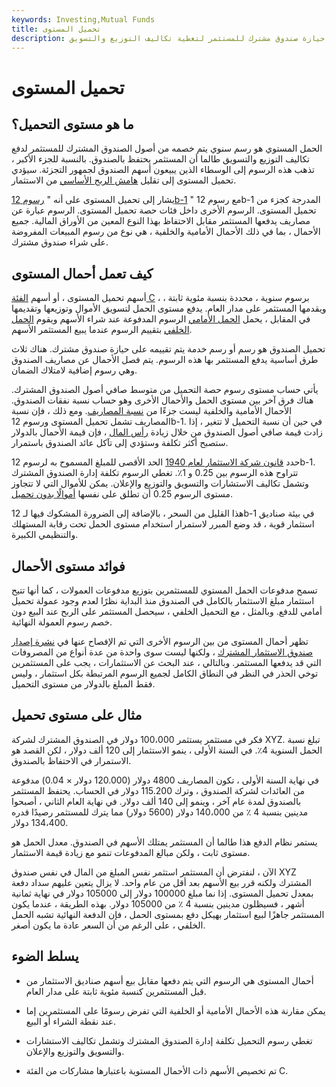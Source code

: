 ```yaml
---
keywords: Investing,Mutual Funds
title: تحميل المستوى
description: تحميل المستوى هو رسم سنوي على أساس النسبة المئوية على حيازة صندوق مشترك للمستثمر لتغطية تكاليف التوزيع والتسويق.
---
```


# تحميل المستوى
## ما هو مستوى التحميل؟

الحمل المستوي هو رسم سنوي يتم خصمه من أصول الصندوق المشترك للمستثمر لدفع تكاليف التوزيع والتسويق طالما أن المستثمر يحتفظ بالصندوق. بالنسبة للجزء الأكبر ، تذهب هذه الرسوم إلى الوسطاء الذين يبيعون أسهم الصندوق لجمهور التجزئة. سيؤدي تحميل المستوى إلى تقليل [هامش الربح الأساسي](/profitmargin) من الاستثمار.

يشار إلى تحميل المستوى على أنه " [رسوم 12b-1](/12b-1fees) " مع رسوم 12b-1 المدرجة كجزء من تحميل المستوى. الرسوم الأخرى داخل فئات حصة تحميل المستوى. الرسوم عبارة عن مصاريف يدفعها المستثمر مقابل الاحتفاظ بهذا النوع المعين من الأوراق المالية. جميع الأحمال ، بما في ذلك الأحمال الأمامية والخلفية ، هي نوع من رسوم المبيعات المفروضة على شراء صندوق مشترك.

## كيف تعمل أحمال المستوى

أسهم تحميل المستوى ، أو أسهم [الفئة C](/cshare) ، برسوم سنوية ، محددة بنسبة مئوية ثابتة ، ويقدمها المستثمر على مدار العام. يدفع مستوى الحمل لتسويق الأموال وتوزيعها وتقديمها في المقابل ، يحمل [الحمل الأمامي](/front-endload) الرسوم المدفوعة عند شراء الأسهم ويقوم [الحمل الخلفي](/back-end-load) بتقييم الرسوم عندما يبيع المستثمر الأسهم.

تحميل الصندوق هو رسم أو رسم خدمة يتم تقييمه على حيازة صندوق مشترك. هناك ثلاث طرق أساسية يدفع المستثمر بها هذه الرسوم. يتم فصل الأحمال عن مصاريف الصندوق وهي رسوم إضافية لامتلاك الضمان.

يأتي حساب مستوى رسوم حصة التحميل من متوسط صافي أصول الصندوق المشترك. هناك فرق آخر بين مستوى الحمل والأحمال الأخرى وهو حساب نسبة نفقات الصندوق. الأحمال الأمامية والخلفية ليست جزءًا من [نسبة المصاريف](/expenseratio). ومع ذلك ، فإن نسبة المصاريف تشمل تحميل المستوى ورسوم 12b-1. في حين أن نسبة التحميل لا تتغير ، إذا زادت قيمة صافي أصول الصندوق من خلال زيادة [رأس المال](/capitalappreciation) ، فإن قيمة الأحمال بالدولار ستصبح أكثر تكلفة وستؤدي إلى تآكل عائد الصندوق باستمرار.

حدد [قانون شركة الاستثمار لعام 1940](/investmentcompanyact) الحد الأقصى للمبلغ المسموح به لرسوم 12b-1. تتراوح هذه الرسوم بين 0.25 و 1٪. تغطي الرسوم تكلفة إدارة الصندوق المشترك وتشمل تكاليف الاستشارات والتسويق والتوزيع والإعلان. يمكن للأموال التي لا تتجاوز مستوى الرسوم 0.25 أن تطلق على نفسها [أموالًا بدون تحميل](/no-loadfund).

هذا القليل من السحر ، بالإضافة إلى الضرورة المشكوك فيها لـ 12b-1 في بيئة صناديق استثمار قوية ، قد وضع المبرر لاستمرار استخدام مستوى الحمل تحت رقابة المستهلك والتنظيمي الكبيرة.

## فوائد مستوى الأحمال

تسمح مدفوعات الحمل المستوي للمستثمرين بتوزيع مدفوعات العمولات ، كما أنها تتيح استثمار مبلغ الاستثمار بالكامل في الصندوق منذ البداية نظرًا لعدم وجود عمولة تحميل أمامي للدفع. وبالمثل ، مع التحميل الخلفي ، سيحصل المستثمر على الربح عند البيع دون خصم رسوم العمولة النهائية.

تظهر أحمال المستوى من بين الرسوم الأخرى التي تم الإفصاح عنها في [نشرة إصدار صندوق الاستثمار المشترك](/prospectus) ، ولكنها ليست سوى واحدة من عدة أنواع من المصروفات التي قد يدفعها المستثمر. وبالتالي ، عند البحث عن الاستثمارات ، يجب على المستثمرين توخي الحذر في النظر في النطاق الكامل لجميع الرسوم المرتبطة بكل استثمار ، وليس فقط المبلغ بالدولار من مستوى التحميل.

## مثال على مستوى تحميل

فكر في مستثمر يستثمر 100،000 دولار في الصندوق المشترك لشركة XYZ. تبلغ نسبة الحمل السنوية 4٪. في السنة الأولى ، ينمو الاستثمار إلى 120 ألف دولار ، لكن القصد هو الاستمرار في الاحتفاظ بالصندوق.

في نهاية السنة الأولى ، تكون المصاريف 4800 دولار (120.000 دولار × 0.04) مدفوعة من العائدات لشركة الصندوق ، وترك 115.200 دولار في الحساب. يحتفظ المستثمر بالصندوق لمدة عام آخر ، وينمو إلى 140 ألف دولار. في نهاية العام الثاني ، أصبحوا مدينين بنسبة 4 ٪ من 140،000 دولار (5600 دولار) مما يترك للمستثمر رصيدًا قدره 134،400 دولار.

يستمر نظام الدفع هذا طالما أن المستثمر يمتلك الأسهم في الصندوق. معدل الحمل هو مستوى ثابت ، ولكن مبالغ المدفوعات تنمو مع زيادة قيمة الاستثمار.

الآن ، لنفترض أن المستثمر استثمر نفس المبلغ من المال في نفس صندوق XYZ المشترك ولكنه قرر بيع الأسهم بعد أقل من عام واحد. لا يزال يتعين عليهم سداد دفعة بمعدل تحميل المستوى. إذا نما مبلغ 100000 دولار إلى 105000 دولار في نهاية ثمانية أشهر ، فسيظلون مدينين بنسبة 4 ٪ من 105000 دولار. بهذه الطريقة ، عندما يكون المستثمر جاهزًا لبيع استثمار بهيكل دفع بمستوى الحمل ، فإن الدفعة النهائية تشبه الحمل الخلفي ، على الرغم من أن السعر عادة ما يكون أصغر.

## يسلط الضوء

- أحمال المستوى هي الرسوم التي يتم دفعها مقابل بيع أسهم صناديق الاستثمار من قبل المستثمرين كنسبة مئوية ثابتة على مدار العام.

- يمكن مقارنة هذه الأحمال الأمامية أو الخلفية التي تفرض رسومًا على المستثمرين إما عند نقطة الشراء أو البيع.

- تغطي رسوم التحميل تكلفة إدارة الصندوق المشترك وتشمل تكاليف الاستشارات والتسويق والتوزيع والإعلان.

- تم تخصيص الأسهم ذات الأحمال المستوية باعتبارها مشاركات من الفئة C.

